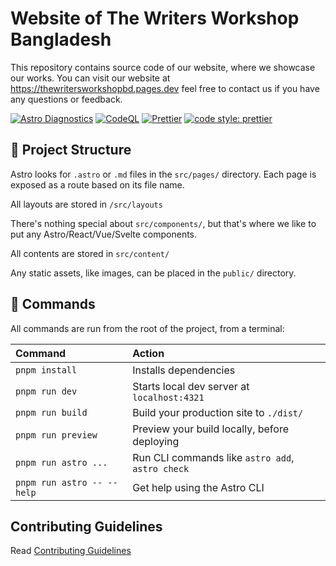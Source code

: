 # Website of The Writers Workshop Bangladesh

This repository contains source code of our website, where we showcase our works. You can visit our website at <https://thewritersworkshopbd.pages.dev> feel free to contact us if you have any questions or feedback.

[![Astro Diagnostics](https://github.com/thewritersworkshopbd/website/actions/workflows/diagnostics.yml/badge.svg)](https://github.com/thewritersworkshopbd/website/actions/workflows/diagnostics.yml)
[![CodeQL](https://github.com/thewritersworkshopbd/website/actions/workflows/codeql.yml/badge.svg)](https://github.com/thewritersworkshopbd/website/actions/workflows/codeql.yml)
[![Prettier](https://github.com/thewritersworkshopbd/website/actions/workflows/prettier.yml/badge.svg)](https://github.com/thewritersworkshopbd/website/actions/workflows/prettier.yml)
[![code style: prettier](https://img.shields.io/badge/code_style-prettier-ff69b4.svg?style=flat-square)](https://github.com/prettier/prettier)

## 🚀 Project Structure

Astro looks for `.astro` or `.md` files in the `src/pages/` directory. Each page is exposed as a route based on its file name.

All layouts are stored in `/src/layouts`

There's nothing special about `src/components/`, but that's where we like to put any Astro/React/Vue/Svelte components.

All contents are stored in `src/content/`

Any static assets, like images, can be placed in the `public/` directory.

## 🧞 Commands

All commands are run from the root of the project, from a terminal:

| Command                    | Action                                           |
| :------------------------- | :----------------------------------------------- |
| `pnpm install`             | Installs dependencies                            |
| `pnpm run dev`             | Starts local dev server at `localhost:4321`      |
| `pnpm run build`           | Build your production site to `./dist/`          |
| `pnpm run preview`         | Preview your build locally, before deploying     |
| `pnpm run astro ...`       | Run CLI commands like `astro add`, `astro check` |
| `pnpm run astro -- --help` | Get help using the Astro CLI                     |

## Contributing Guidelines

Read [Contributing Guidelines](https://github.com/thewritersworkshopbd/website/blob/main/CONTRIBUTING.md)
